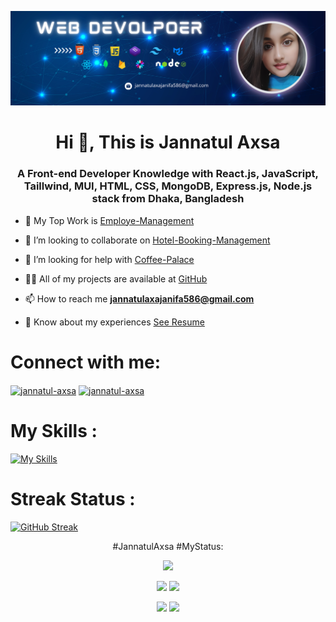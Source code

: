 ![logo](https://github.com/jannatulaxa/jannatulaxa/blob/main/2.png)

<h1 align="center">Hi 👋, This is Jannatul Axsa</h1>

<h3 align="center">A Front-end Developer Knowledge with   React.js, JavaScript, Taillwind, MUI, HTML, CSS, MongoDB, Express.js, Node.js stack from Dhaka, Bangladesh</h3>



- 🔭 My Top Work is [Employe-Management](https://management-employee.surge.sh/)

- 👯 I’m looking to collaborate on [Hotel-Booking-Management](https://hotel-booking-web-c8f4f.web.app/)

- 🤝 I’m looking for help with [Coffee-Palace](https://my-cafe-house.web.app/)

- 👨‍💻 All of my projects are available at [GitHub](https://github.com/jannatulaxa)

- 📫 How to reach me **jannatulaxajanifa586@gmail.com**

- 📄 Know about my experiences [See Resume](https://drive.google.com/file/d/1wDF6RVcWiX-hsqH3_7hW65DJ3F70Dvbr/view?usp=drive_link)








# Connect with me:
<p align="left">
<a href="https://www.linkedin.com/in/jannatul-axsa-9bba441b5/" target="blank"><img align="center" src="https://raw.githubusercontent.com/rahuldkjain/github-profile-readme-generator/master/src/images/icons/Social/linked-in-alt.svg" alt="jannatul-axsa" height="30" width="40" /></a>
<a href="https://www.facebook.com/profile.php?id=100078129848082" target="blank"><img align="center" src="https://raw.githubusercontent.com/rahuldkjain/github-profile-readme-generator/master/src/images/icons/Social/facebook.svg" alt="jannatul-axsa" height="30" width="40" /></a>
</p>


# My Skills :
[![My Skills](https://skillicons.dev/icons?i=nodejs,express,mongodb,react,js,firebase,tailwind,materialui,html,css,bootstrap,figma,git,github,vscode)](https://skillicons.dev)


# Streak Status :

[![GitHub Streak](https://github-readme-streak-stats.herokuapp.com?user=jannatulaxa&theme=tokyonight-duo&hide_border=true&border_radius=3&card_width=1000)](https://git.io/streak-stats)

<div align="center">
  
#JannatulAxsa 
#MyStatus:

![](http://github-profile-summary-cards.vercel.app/api/cards/profile-details?username=jannatulaxa&theme=midnight_purple)

![](http://github-profile-summary-cards.vercel.app/api/cards/repos-per-language?username=jannatulaxa&theme=midnight_purple)          ![](http://github-profile-summary-cards.vercel.app/api/cards/most-commit-language?username=jannatulaxa&theme=midnight_purple)



![](http://github-profile-summary-cards.vercel.app/api/cards/stats?username=jannatulaxa&theme=midnight_purple)   ![](http://github-profile-summary-cards.vercel.app/api/cards/productive-time?username=jannatulaxa&theme=midnight_purple&utcOffset=8)


</div>
